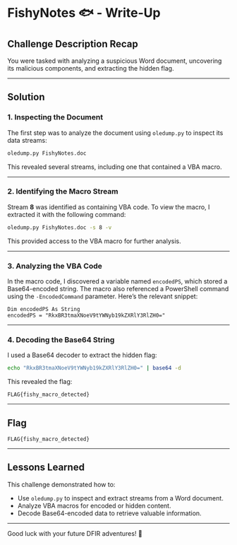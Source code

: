 # FishyNotes 🐟 - Write-Up

## Challenge Description Recap
You were tasked with analyzing a suspicious Word document, uncovering its malicious components, and extracting the hidden flag.

---

## Solution

### 1. Inspecting the Document
The first step was to analyze the document using `oledump.py` to inspect its data streams:
```bash
oledump.py FishyNotes.doc
```
This revealed several streams, including one that contained a VBA macro.

---

### 2. Identifying the Macro Stream
Stream **8** was identified as containing VBA code. To view the macro, I extracted it with the following command:
```bash
oledump.py FishyNotes.doc -s 8 -v
```
This provided access to the VBA macro for further analysis.

---

### 3. Analyzing the VBA Code
In the macro code, I discovered a variable named `encodedPS`, which stored a Base64-encoded string. The macro also referenced a PowerShell command using the `-EncodedCommand` parameter. Here’s the relevant snippet:
```vba
Dim encodedPS As String
encodedPS = "RkxBR3tmaXNoeV9tYWNyb19kZXRlY3RlZH0="  
```

---

### 4. Decoding the Base64 String
I used a Base64 decoder to extract the hidden flag:
```bash
echo "RkxBR3tmaXNoeV9tYWNyb19kZXRlY3RlZH0=" | base64 -d
```
This revealed the flag:
```
FLAG{fishy_macro_detected}
```

---

## Flag
`FLAG{fishy_macro_detected}`

---

## Lessons Learned
This challenge demonstrated how to:
- Use `oledump.py` to inspect and extract streams from a Word document.
- Analyze VBA macros for encoded or hidden content.
- Decode Base64-encoded data to retrieve valuable information.

---

Good luck with your future DFIR adventures! 🚀
